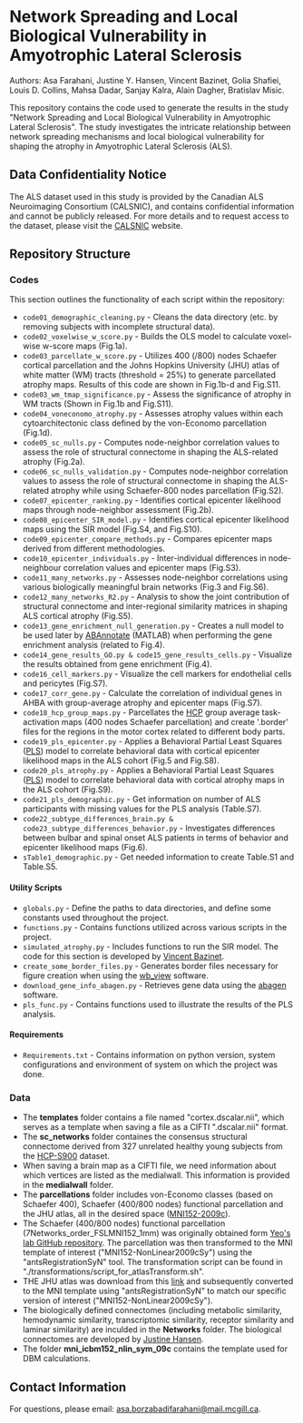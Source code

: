 # Network Spreading and Local Biological Vulnerability in Amyotrophic Lateral Sclerosis
Authors: Asa Farahani, Justine Y. Hansen, Vincent Bazinet, Golia Shafiei, Louis D. Collins, Mahsa Dadar, Sanjay Kalra, Alain Dagher, Bratislav Misic.

This repository contains the code used to generate the results in the study "Network Spreading and Local Biological Vulnerability in Amyotrophic Lateral Sclerosis". The study investigates the intricate relationship between network spreading mechanisms and local biological vulnerability for shaping the atrophy in Amyotrophic Lateral Sclerosis (ALS).

## Data Confidentiality Notice
The ALS dataset used in this study is provided by the Canadian ALS Neuroimaging Consortium (CALSNIC), and contains confidential information and cannot be publicly released. For more details and to request access to the dataset, please visit the [CALSNIC](https://calsnic.org/) website.

## Repository Structure
### Codes
This section outlines the functionality of each script within the repository:

- `code01_demographic_cleaning.py` - Cleans the data directory (etc. by removing subjects with incomplete structural data).
- `code02_voxelwise_w_score.py` - Builds the OLS model to calculate voxel-wise w-score maps (Fig.1a).
- `code03_parcellate_w_score.py` - Utilizes 400 (/800) nodes Schaefer cortical parcellation and the Johns Hopkins University (JHU) atlas of white matter (WM) tracts (threshold = 25%) to generate parcellated atrophy maps. Results of this code are shown in Fig.1b-d and Fig.S11.
- `code03_wm_tmap_significance.py` - Assess the significance of atrophy in WM tracts (Shown in Fig.1b and Fig.S11).
- `code04_voneconomo_atrophy.py` - Assesses atrophy values within each cytoarchitectonic class defined by the von-Economo parcellation (Fig.1d).
- `code05_sc_nulls.py` - Computes node-neighbor correlation values to assess the role of structural connectome in shaping the ALS-related atrophy (Fig.2a).
- `code06_sc_nulls_validation.py` - Computes node-neighbor correlation values to assess the role of structural connectome in shaping the ALS-related atrophy while using Schaefer-800 nodes parcellation (Fig.S2).
- `code07_epicenter_ranking.py` - Identifies cortical epicenter likelihood maps through node-neighbor assessment (Fig.2b).
- `code08_epicenter_SIR_model.py` - Identifies cortical epicenter likelihood maps using the SIR model (Fig.S4, and Fig.S10).
- `code09_epicenter_compare_methods.py` - Compares epicenter maps derived from different methodologies.
- `code10_epicenter_individuals.py` - Inter-individual differences in node-neighbour correlation values and epicenter maps (Fig.S3).
- `code11_many_networks.py` - Assesses node-neighbor correlations using various biologically meaningful brain networks (Fig.3 and Fig.S6).
- `code12_many_networks_R2.py` -  Analysis to show the joint contribution of structural connectome and inter-regional similarity matrices in shaping ALS cortical atrophy (Fig.S5).
- `code13_gene_enrichment_null_generation.py` - Creates a null model to be used later by [ABAnnotate](https://github.com/LeonDLotter/ABAnnotate) (MATLAB) when performing the gene enrichment analysis (related to Fig.4).
- `code14_gene_results_GO.py & code15_gene_results_cells.py` - Visualize the results obtained from gene enrichment (Fig.4).
- `code16_cell_markers.py` - Visualize the cell markers for endothelial cells and pericytes (Fig.S7).
- `code17_corr_gene.py` - Calculate the correlation of individual genes in AHBA with group-average atrophy and epicenter maps (Fig.S7).
- `code18_hcp_group_maps.py` - Parcellates the [HCP](https://www.humanconnectome.org/study/hcp-young-adult/article/s1200-group-average-data-release) group average task-activation maps (400 nodes Schaefer parcellation) and create '.border' files for the regions in the motor cortex related to different body parts.
- `code19_pls_epicenter.py` - Applies a Behavioral Partial Least Squares ([PLS](https://github.com/netneurolab/pypyls)) model to correlate behavioral data with cortical epicenter likelihood maps in the ALS cohort (Fig.5 and Fig.S8).
- `code20_pls_atrophy.py` - Applies a Behavioral Partial Least Squares ([PLS](https://github.com/netneurolab/pypyls)) model to correlate behavioral data with cortical atrophy maps in the ALS cohort (Fig.S9).
- `code21_pls_demographic.py` - Get information on number of ALS participants with missing values for the PLS analysis  (Table.S7).
- `code22_subtype_differences_brain.py & code23_subtype_differences_behavior.py` - Investigates differences between bulbar and spinal onset ALS patients in terms of behavior and epicenter likelihood maps (Fig.6).
- `sTable1_demographic.py` - Get needed information to create Table.S1 and Table.S5.

#### Utility Scripts

- `globals.py` - Define the paths to data directories, and define some constants used throughout the project.
- `functions.py` - Contains functions utilized across various scripts in the project.
- `simulated_atrophy.py` - Includes functions to run the SIR model. The code for this section is developed by [Vincent Bazinet](https://github.com/VinceBaz).
- `create_some_border_files.py` - Generates border files necessary for figure creation when using the [wb_view](https://www.humanconnectome.org/software/connectome-workbench) software.
- `download_gene_info_abagen.py` - Retrieves gene data using the [abagen](https://github.com/rmarkello/abagen) software.
- `pls_func.py` - Contains functions used to illustrate the results of the PLS analysis.
  
#### Requirements
- `Requirements.txt` - Contains information on python version, system configurations and environment of system on which the project was done.

### Data
- The **templates** folder contains a file named "cortex.dscalar.nii", which serves as a template when saving a file as a CIFTI ".dscalar.nii" format.
- The **sc_networks** folder containes the consensus structural connectome derived from 327 unrelated healthy young subjects from the [HCP-S900](https://www.humanconnectome.org/study/hcp-young-adult/document/900-subjects-data-release) dataset.
- When saving a brain map as a CIFTI file, we need information about which vertices are listed as the medialwall. This information is provided in the **medialwall** folder.
- The **parcellations** folder includes von-Economo classes (based on Schaefer 400), Schaefer (400/800 nodes) functional parcellation and the JHU atlas, all in the desired space ([MNI152-2009c](https://www.bic.mni.mcgill.ca/ServicesAtlases/ICBM152NLin2009)). 
- The Schaefer (400/800 nodes) functional parcellation (7Networks_order_FSLMNI152_1mm) was originally obtained form [Yeo's lab GitHub repository](https://github.com/ThomasYeoLab/CBIG/tree/master/stable_projects/brain_parcellation/Schaefer2018_LocalGlobal/Parcellations/MNI). The parcellation was then transformed to the MNI template of interest ("MNI152-NonLinear2009cSy") using the "antsRegistrationSyN" tool. The transformation script can be found in "./transformations/script_for_atlasTransform.sh".
- THE JHU atlas was download from this [link](https://web.mit.edu/fsl_v5.0.10/fsl/doc/wiki/Atlases.html) and subsequently converted to the MNI template using "antsRegistrationSyN" to match our specific version of interest ("MNI152-NonLinear2009cSy").
- The biologically defined connectomes (including metabolic similarity, hemodynamic similarity, transcriptomic similarity, receptor similarity and laminar similarity) are inculded in the **Networks** folder. The biological connectomes are developed by [Justine Hansen](https://github.com/netneurolab/hansen_many_networks).
- The folder **mni_icbm152_nlin_sym_09c** contains the template used for DBM calculations.

## Contact Information
For questions, please email: [asa.borzabadifarahani@mail.mcgill.ca](mailto:asa.borzabadifarahani@mail.mcgill.ca).
